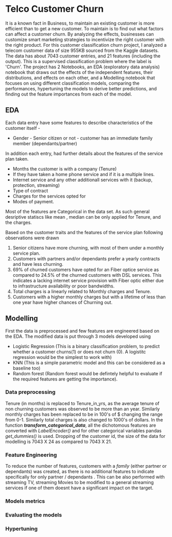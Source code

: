 # Telco Customer Churn

It is a known fact in Business, to maintain an existing customer is more efficient than to get a new customer.  To maintain is to find out what factors can affect a customer churn. By analyzing the effects, businesses can customize smart marketing strategies to incentivize the right customer with the right product. 
For this customer classification churn project, I analyzed a telecom customer data of size 955KB sourced from the Kaggle datasets.  The data has about 7043 customer entries, and 21 features (including the output). This is a supervised classification problem where the label is 'Churn'.  The project has 2 Notebooks, an EDA (exploratory data analysis) notebook that draws out the effects of the independent features, their distributions, and effects on each other, and a Modelling notebook that focuses on using different classification models, comparing the performances, hypertuning the models to derive better predictions, and finding out the feature importances from each of the model. 

## EDA
Each data entry have some features to describe characteristics of the customer itself - 
 - Gender  - Senior citizen or not  - customer has an immediate family member (dependants/partner)
 
In addition each entry, had further details about the features of the service plan taken.
* Months the customer is with a company (Tenure)
* If they have taken a home phone service and if it is a multiple lines.
* Internet service and any other additionall services with it (backup, protection, streaming)
* Type of contract 
* Charges for the services opted for
* Modes of payment.

Most of the features are Categorical in the data set. As such general desriptive statiscs like mean , median can be only applied for Tenure, and the charges. 

Based on the customer traits and the features of the service plan following observations were drawn
1. Senior citizens have more churning, with most of them under a monthly service plan. 
2. Customers with partners and/or dependants prefer a yearly contracts and have less churning.
3. 69% of churned customers have opted for an Fiber optice service as compared to 24.5% of the churned customers with DSL services. This indicates a lacking internet service provision with Fiber optic either due to infrastructure availability or poor bandwidths. 
4. Total charges is a linearly related to Monthly charges and Tenure.
5. Customers with a higher monthly charges but with a lifetime of less than one year have higher chances of Churning out.

## Modelling 

First the data is preprocessed and few features are engineered based on the EDA. The modified data is put through 3 models developed using 
* Logistic Regression (This is a binary classification problem, to predict whether a customer churns(1) or does not churn (0). A logistitc regression would be the simplest to work with) 
* KNN (This is a simple parametric model and this can be considered as a baseline too) 
* Random forest (Random forest would be defintely helpful to evaluate if the required features are getting the importance).

### Data preprocessing
Tenure (in months) is replaced to Tenure_in_yrs, as the average tenure of non churning customers was observed to be more than an year.
Similarly monthly charges has been replaced to be in 100's of $ changing the range from 0-1. Similarly total charges is also changed to 1000's of dollars. 
In the function __*transform_categorical_data*__, all the dichotomous features are converted with *LabelEncoder()* and for other categorical variables pandas *get_dummies()* is used. 
Dropping of the customer id, the size of the data for modelling is 7043 X 24 as compared to 7043 X 21. 

### Feature Engineering
To reduce the number of features, customers with a *family*  (either partner or dependants) was created, as there is no additional features to indicate specifically for only partner / dependants .
This can be also performed with streaming TV, streaming Movies to be modified to a general streaming services if one of them doesnt have a significant impact on the target.

### Models metrics


### Evaluating the models

### Hypertuning


